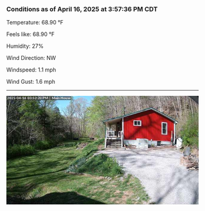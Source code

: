 ### Conditions as of April 16, 2025 at 3:57:36 PM CDT 

Temperature: 68.90 &deg;F

Feels like: 68.90 &deg;F

Humidity: 27%

Wind Direction: NW

Windspeed: 1.1 mph

Wind Gust: 1.6 mph

---

<img src="./images/latest.jpeg"/>

